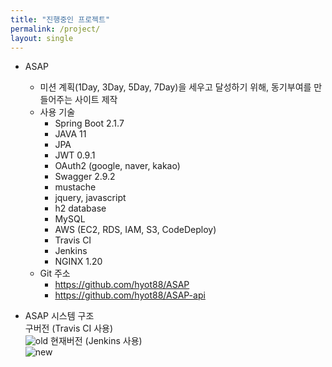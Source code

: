 ```yaml
---
title: "진행중인 프로젝트"
permalink: /project/
layout: single
---
```


- ASAP
  - 미션 계획(1Day, 3Day, 5Day, 7Day)을 세우고 달성하기 위해, 동기부여를 만들어주는 사이트 제작
  - 사용 기술
    - Spring Boot 2.1.7
    - JAVA 11
    - JPA
    - JWT 0.9.1
    - OAuth2 (google, naver, kakao)
    - Swagger 2.9.2
    - mustache
    - jquery, javascript
    - h2 database
    - MySQL
    - AWS (EC2, RDS, IAM, S3, CodeDeploy)
    - Travis CI
    - Jenkins
    - NGINX 1.20
  - Git 주소
    - <https://github.com/hyot88/ASAP>
    - <https://github.com/hyot88/ASAP-api>

- ASAP 시스템 구조  
구버전 (Travis CI 사용)  
![old]({{site.url}}/assets/images/old.png "old")
현재버전 (Jenkins 사용)  
![new]({{site.url}}/assets/images/new.png "new")